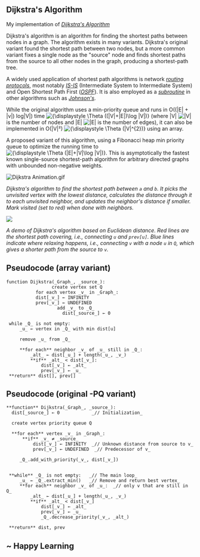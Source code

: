   ##                     **Dijkstra's Algorithm**
   My implementation of [*Dijkstra's Algorithm*](https://en.wikipedia.org/wiki/Dijkstra%27s_algorithm)

Dijkstra's algorithm is an algorithm for finding the shortest paths between nodes in a graph.
The algorithm exists in many variants. Dijkstra's original variant found the shortest path between two nodes, but a more common variant fixes a single node as the "source" node and finds shortest paths from the source to all other nodes in the graph, producing a shortest-path tree.

A widely used application of shortest path algorithms is network [*routing protocols*](https://en.wikipedia.org/wiki/Routing_protocol "Routing protocol"), most notably [*IS-IS*](https://en.wikipedia.org/wiki/IS-IS "IS-IS") (Intermediate System to Intermediate System) and Open Shortest Path First ([*OSPF*](https://en.wikipedia.org/wiki/OSPF "OSPF")). It is also employed as a [*subroutine*](https://en.wikipedia.org/wiki/Subroutine "Subroutine") in other algorithms such as [*Johnson's*](https://en.wikipedia.org/wiki/Johnson%27s_algorithm "Johnson's algorithm").


While the original algorithm uses a min-priority queue and runs in O((|E| + |v|) log|V|)
time ![{\displaystyle \Theta ((|V|+|E|)\log |V|)}](https://wikimedia.org/api/rest_v1/media/math/render/svg/624a1b853e0887e908644cf58bdcd77a8cedd76b) (where |V| ![|V|](https://wikimedia.org/api/rest_v1/media/math/render/svg/9ddcffc28643ac01a14dd0fb32c3157859e365a7) is the number of nodes and |E| ![|E|](https://wikimedia.org/api/rest_v1/media/math/render/svg/d8c2b9637808cf805d411190b4ae017dbd4ef8d8) is the number of edges), it can also be implemented in O(|V|²) ![{\displaystyle \Theta (|V|^{2})}](https://wikimedia.org/api/rest_v1/media/math/render/svg/5dbb38dcf2365c1dbf786871f4014dd1a2762df7) using an array.

A proposed variant of this algorithm, using a Fibonacci heap min priority queue to optimize the running time to![{\displaystyle \Theta (|E|+|V|\log |V|)}](https://wikimedia.org/api/rest_v1/media/math/render/svg/e22162be85d06b346f3b7f7aad9746da0c1019c9).
This is asymptotically the fastest known single-source shortest-path algorithm for arbitrary directed graphs with unbounded non-negative weights.


![Dijkstra Animation.gif](https://upload.wikimedia.org/wikipedia/commons/thumb/5/57/Dijkstra_Animation.gif/220px-Dijkstra_Animation.gif)

*Dijkstra's algorithm to find the shortest path between `a` and `b`. It picks the unvisited vertex with the lowest distance, calculates the distance through it to each unvisited neighbor, and updates the neighbor's distance if smaller. Mark visited (set to red) when done with neighbors.*

![](https://upload.wikimedia.org/wikipedia/commons/thumb/e/e4/DijkstraDemo.gif/220px-DijkstraDemo.gif)

*A demo of Dijkstra's algorithm based on Euclidean distance. Red lines are the shortest path covering, i.e., connecting `u` and `prev[u]`. Blue lines indicate where relaxing happens, i.e., connecting `v` with a node `u` in `Q`, which gives a shorter path from the source to `v`.*


## **Pseudocode (array variant)**

>
    function Dijkstra(_Graph_, _source_):
   				     create vertex set Q    
               for each vertex _v_ in _Graph_: 		
               dist[_v_] ← INFINITY 		
               prev[_v_] ← UNDEFINED                
   					   add _v_ to _Q_                     
   						 dist[_source_] ← 0                       
    
     while _Q_ is not empty:
         _u_ ← vertex in _Q_ with min dist[u]   
                                            
         remove _u_ from _Q_
        
         **for each** neighbor _v_ of _u_ still in _Q_:
             _alt_ ← dist[_u_] + length(_u_, _v_)
             **if** _alt_ < dist[_v_]:              
                 dist[_v_] ← _alt_
                 prev[_v_] ← _u_
     **return** dist[], prev[]

## **Pseudocode (original -PQ variant)**

>
    **function** Dijkstra(_Graph_, _source_):
      dist[_source_] ← 0            _// Initialization_

      create vertex priority queue Q

      **for each** vertex _v_ in _Graph_:          
          **if** _v_ ≠ _source_
              dist[_v_] ← INFINITY  _// Unknown distance from source to v_
              prev[_v_] ← UNDEFINED  _// Predecessor of v_

         _Q_.add_with_priority(_v_, dist[_v_])


     **while** _Q_ is not empty:   _// The main loop_
         _u_ ← _Q_.extract_min()   _// Remove and return best vertex_
         **for each** neighbor _v_ of _u_:  _// only v that are still in Q_
             _alt_ ← dist[_u_] + length(_u_, _v_)
             **if** _alt_ < dist[_v_]
                 dist[_v_] ← _alt_
                 prev[_v_] ← _u_
                 _Q_.decrease_priority(_v_, _alt_)

     **return** dist, prev
     
     
  ## ~ Happy Learning
